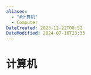 ```yaml
---
aliases:
  - "#计算机"
  - Computer
DateCreated: 2023-12-22T08:52
DateModified: 2024-07-16T23:33
---
```

# 计算机
